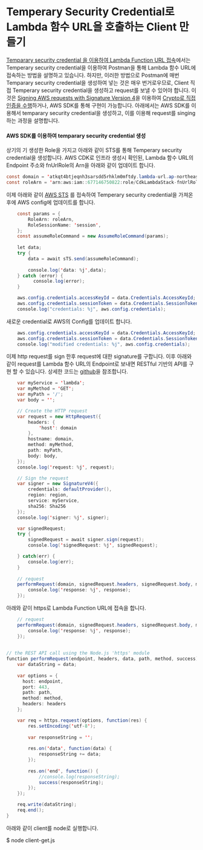 # Temperary Security Credential로 Lambda 함수 URL을 호출하는 Client 만들기 

[Temparary security credential 을 이용하여 Lambda Function URL 접속](https://github.com/kyopark2014/aws-security-token-service/blob/main/lambda-invation-using-temp-credential.md)에서는 Temperary security credential을 이용하여 Postman을 통해 Lambda 함수 URL에 접속하는 방법을 설명하고 있습니다. 하지만, 이러한 방법으로 Postman에 매번 Temparary security credential을 생성하여 넣는 것은 매우 번거로우므로, Client 직접 Temperary security credential을 생성하고 request를 보낼 수 있어야 합니다. 이것은 [Signing AWS requests with Signature Version 4](https://docs.aws.amazon.com/general/latest/gr/sigv4_signing.html)을 이용하여 [Crypto로 직접 인증을 수행](https://github.com/kyopark2014/aws-security-token-service/tree/main/lambda-for-authentification-request-using-crypto)하거나, AWS SDK를 통해 구현이 가능합니다. 아래에서는 AWS SDK를 이용해서 temparary security credential을 생성하고, 이를 이용해 request를 singing하는 과정을 설명합니다. 


#### AWS SDK를 이용하여 temparary security credential 생성

상기의 기 생성한 Role을 가지고 아래와 같이 STS를 통해 Temperary security credential을 생성합니다. AWS CDK로 인프라 생성시 확인된, Lambda 함수 URL의 Endpoint 주소와 fnUrlRole의 Arn을 아래와 같이 업데이트 합니다. 

```java
const domain = 'atkqt4btjeqnh3sarsdd5rhklm0mftdy.lambda-url.ap-northeast-2.on.aws';
const roleArn = 'arn:aws:iam::677146750822:role/CdkLambdaStack-fnUrlRoleF3FB2EB9-1GN82O6QTTIND'
```

이제 아래와 같이 [AWS STS](https://docs.aws.amazon.com/ko_kr/IAM/latest/UserGuide/id_credentials_temp.html) 를 접속하여 Temperary security credential을 가져온 후에 AWS config에 업데이트를 합니다. 

```java
    const params = {
        RoleArn: roleArn,
        RoleSessionName: 'session',
    };
    const assumeRoleCommand = new AssumeRoleCommand(params);
    
    let data;
    try {
        data = await sTS.send(assumeRoleCommand);
    
        console.log('data: %j',data);
    } catch (error) {
          console.log(error);
    }

    aws.config.credentials.accessKeyId = data.Credentials.AccessKeyId;
    aws.config.credentials.sessionToken = data.Credentials.SessionToken;
    console.log("credentials: %j", aws.config.credentials);
```

새로운 credential로 AWS의 Config를 업데이트 합니다.

```java
    aws.config.credentials.accessKeyId = data.Credentials.AccessKeyId;
    aws.config.credentials.sessionToken = data.Credentials.SessionToken;
    console.log("modified credentials: %j", aws.config.credentials);
```

이제 http request를 sign 한후 request에 대한 signature를 구합니다. 이후 아래와 같이 request를 Lambda 함수 URL의 Endpoint로 보내면 RESTful 기반의 API를 구현 할 수 있습니다.  상세한 코드는 [github](https://github.com/kyopark2014/lambda-function-url/blob/main/client/client-get.js)을 참조합니다.


```java
    var myService = 'lambda';
    var myMethod = 'GET';
    var myPath = '/';
    var body = '';

    // Create the HTTP request
    var request = new HttpRequest({
        headers: {
            'host': domain
        },
        hostname: domain,
        method: myMethod,
        path: myPath,
        body: body,
    });
    console.log('request: %j', request);

    // Sign the request
    var signer = new SignatureV4({
        credentials: defaultProvider(),
        region: region,
        service: myService,
        sha256: Sha256
    });
    console.log('signer: %j', signer);

    var signedRequest;
    try {
        signedRequest = await signer.sign(request);
        console.log('signedRequest: %j', signedRequest);

    } catch(err) {
        console.log(err);
    }
    
    // request
    performRequest(domain, signedRequest.headers, signedRequest.body, myPath, myMethod, function(response) {    
        console.log('response: %j', response);
    });
```

아래와 같이 https로 Lambda Function URL에 접속을 합니다.

```java
    // request
    performRequest(domain, signedRequest.headers, signedRequest.body, myPath, myMethod, function(response) {    
        console.log('response: %j', response);
    });
    
    
// the REST API call using the Node.js 'https' module
function performRequest(endpoint, headers, data, path, method, success) {
    var dataString = data;
  
    var options = {
      host: endpoint,
      port: 443,
      path: path,
      method: method,
      headers: headers
    };

    var req = https.request(options, function(res) {
        res.setEncoding('utf-8');
    
        var responseString = '';
    
        res.on('data', function(data) {
            responseString += data;
        });
    
        res.on('end', function() {
            //console.log(responseString);
            success(responseString);
        });
    });

    req.write(dataString);
    req.end();
} 
```


아래와 같이 client를 node로 실행합니다.

$ node client-get.js


